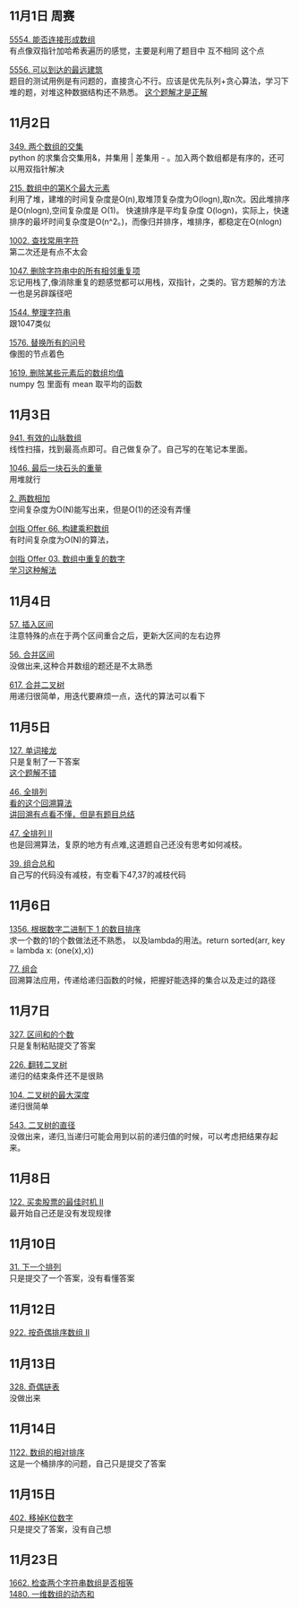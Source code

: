 ## 11月1日  周赛

[5554. 能否连接形成数组](https://leetcode-cn.com/problems/check-array-formation-through-concatenation/)  
有点像双指针加哈希表遍历的感觉，主要是利用了题目中  互不相同  这个点  

 [5556. 可以到达的最远建筑](https://leetcode-cn.com/problems/furthest-building-you-can-reach/)  
题目的测试用例是有问题的，直接贪心不行。应该是优先队列+贪心算法，学习下堆的题，对堆这种数据结构还不熟悉。
[这个题解才是正解](https://leetcode-cn.com/problems/furthest-building-you-can-reach/solution/ke-yi-dao-da-de-zui-yuan-jian-zhu-by-zerotrac2/)  

## 11月2日  
[349. 两个数组的交集](https://leetcode-cn.com/problems/intersection-of-two-arrays/)  
python 的求集合交集用&，并集用 |  差集用 - 。加入两个数组都是有序的，还可以用双指针解决  

[215. 数组中的第K个最大元素](https://leetcode-cn.com/problems/kth-largest-element-in-an-array/)  
利用了堆，建堆的时间复杂度是O(n),取堆顶复杂度为O(logn),取n次。因此堆排序是O(nlogn),空间复杂度是 O(1)。 快速排序是平均复杂度 O(logn)，实际上，快速排序的最坏时间复杂度是O(n^2。)，而像归并排序，堆排序，都稳定在O(nlogn)  

[1002. 查找常用字符](https://leetcode-cn.com/problems/find-common-characters/)  
第二次还是有点不太会  

[1047. 删除字符串中的所有相邻重复项](https://leetcode-cn.com/problems/remove-all-adjacent-duplicates-in-string/)  
忘记用栈了,像消除重复的题感觉都可以用栈，双指针，之类的。官方题解的方法一也是另辟蹊径吧  

[1544. 整理字符串](https://leetcode-cn.com/problems/make-the-string-great/)  
跟1047类似  

[1576. 替换所有的问号](https://leetcode-cn.com/problems/replace-all-s-to-avoid-consecutive-repeating-characters/)  
像图的节点着色  

[1619. 删除某些元素后的数组均值](https://leetcode-cn.com/problems/mean-of-array-after-removing-some-elements/)  
 numpy 包 里面有 mean 取平均的函数  
 
 ## 11月3日  
 
 [941. 有效的山脉数组](https://leetcode-cn.com/problems/valid-mountain-array/)  
 线性扫描，找到最高点即可。自己做复杂了。自己写的在笔记本里面。  
 
 [1046. 最后一块石头的重量](https://leetcode-cn.com/problems/last-stone-weight/)  
 用堆就行  
 
[2. 两数相加](https://leetcode-cn.com/problems/add-two-numbers/)  
空间复杂度为O(N)能写出来，但是O(1)的还没有弄懂  

[剑指 Offer 66. 构建乘积数组](https://leetcode-cn.com/problems/gou-jian-cheng-ji-shu-zu-lcof/)  
有时间复杂度为O(N)的算法，  

[剑指 Offer 03. 数组中重复的数字](https://leetcode-cn.com/problems/shu-zu-zhong-zhong-fu-de-shu-zi-lcof/)  
[学习这种解法](https://leetcode-cn.com/problems/shu-zu-zhong-zhong-fu-de-shu-zi-lcof/solution/yuan-di-zhi-huan-shi-jian-kong-jian-100-by-derrick/)  

## 11月4日  
[57. 插入区间](https://leetcode-cn.com/problems/insert-interval/)  
注意特殊的点在于两个区间重合之后，更新大区间的左右边界   

[56. 合并区间](https://leetcode-cn.com/problems/merge-intervals/)  
没做出来,这种合并数组的题还是不太熟悉  

[617. 合并二叉树](https://leetcode-cn.com/problems/merge-two-binary-trees/)  
用递归很简单，用迭代要麻烦一点，迭代的算法可以看下  

## 11月5日  
[127. 单词接龙](https://leetcode-cn.com/problems/word-ladder/)  
只是复制了一下答案  
[这个题解不错](https://leetcode-cn.com/problems/word-ladder/solution/suan-fa-shi-xian-he-you-hua-javashuang-xiang-bfs23/)  

[46. 全排列](https://leetcode-cn.com/problems/permutations/)  
[看的这个回溯算法](https://labuladong.gitbook.io/algo/suan-fa-si-wei-xi-lie/3.1-hui-su-suan-fa-dfs-suan-fa-xi-lie/hui-su-suan-fa-xiang-jie-xiu-ding-ban)  
[讲回溯有点看不懂，但是有题目总结](https://leetcode-cn.com/problems/permutations/solution/hui-su-suan-fa-python-dai-ma-java-dai-ma-by-liweiw/)  

[47. 全排列 II](https://leetcode-cn.com/problems/permutations-ii/)  
也是回溯算法，复原的地方有点难,这道题自己还没有思考如何减枝。  

[39. 组合总和](https://leetcode-cn.com/problems/combination-sum/)  
自己写的代码没有减枝，有空看下47,37的减枝代码  

## 11月6日  

[1356. 根据数字二进制下 1 的数目排序](https://leetcode-cn.com/problems/sort-integers-by-the-number-of-1-bits/)  
求一个数的1的个数做法还不熟悉， 以及lambda的用法。return sorted(arr, key = lambda x: (one(x),x))  

[77. 组合](https://leetcode-cn.com/problems/combinations/)  
回溯算法应用，传递给递归函数的时候，把握好能选择的集合以及走过的路径  

## 11月7日  
[327. 区间和的个数](https://leetcode-cn.com/problems/count-of-range-sum/)  
只是复制粘贴提交了答案  

[226. 翻转二叉树](https://leetcode-cn.com/problems/invert-binary-tree/)  
递归的结束条件还不是很熟  

[104. 二叉树的最大深度](https://leetcode-cn.com/problems/maximum-depth-of-binary-tree/)  
递归很简单  

[543. 二叉树的直径](https://leetcode-cn.com/problems/diameter-of-binary-tree/)  
没做出来，递归,当递归可能会用到以前的递归值的时候，可以考虑把结果存起来。  

## 11月8日  
[122. 买卖股票的最佳时机 II](https://leetcode-cn.com/problems/best-time-to-buy-and-sell-stock-ii/)  
最开始自己还是没有发现规律  

## 11月10日  
[31. 下一个排列](https://leetcode-cn.com/problems/next-permutation/)  
只是提交了一个答案，没有看懂答案  

## 11月12日  
[922. 按奇偶排序数组 II](https://leetcode-cn.com/problems/sort-array-by-parity-ii/)  

## 11月13日  
[328. 奇偶链表](https://leetcode-cn.com/problems/odd-even-linked-list/)  
没做出来  

## 11月14日  
[1122. 数组的相对排序](https://leetcode-cn.com/problems/relative-sort-array/)  
这是一个桶排序的问题，自己只是提交了答案  

## 11月15日  
[402. 移掉K位数字](https://leetcode-cn.com/problems/remove-k-digits/)  
只是提交了答案，没有自己想

## 11月23日  
[1662. 检查两个字符串数组是否相等](https://leetcode-cn.com/problems/check-if-two-string-arrays-are-equivalent/)  
[1480. 一维数组的动态和](https://leetcode-cn.com/problems/running-sum-of-1d-array/)




 
 


